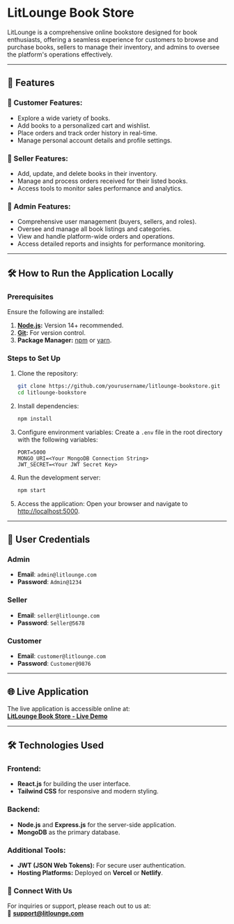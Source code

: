 # LitLounge Book Store

LitLounge is a comprehensive online bookstore designed for book enthusiasts, offering a seamless experience for customers to browse and purchase books, sellers to manage their inventory, and admins to oversee the platform's operations effectively.

---

## 🚀 Features

### 🔹 Customer Features:
- Explore a wide variety of books.
- Add books to a personalized cart and wishlist.
- Place orders and track order history in real-time.
- Manage personal account details and profile settings.

### 🔹 Seller Features:
- Add, update, and delete books in their inventory.
- Manage and process orders received for their listed books.
- Access tools to monitor sales performance and analytics.

### 🔹 Admin Features:
- Comprehensive user management (buyers, sellers, and roles).
- Oversee and manage all book listings and categories.
- View and handle platform-wide orders and operations.
- Access detailed reports and insights for performance monitoring.

---

## 🛠️ How to Run the Application Locally

### Prerequisites
Ensure the following are installed:
1. **[Node.js](https://nodejs.org/):** Version 14+ recommended.
2. **[Git](https://git-scm.com/):** For version control.
3. **Package Manager:** [npm](https://www.npmjs.com/) or [yarn](https://yarnpkg.com/).

### Steps to Set Up
1. Clone the repository:
   ```bash
   git clone https://github.com/yourusername/litlounge-bookstore.git
   cd litlounge-bookstore
   ```

2. Install dependencies:
   ```bash
   npm install
   ```

3. Configure environment variables:
   Create a `.env` file in the root directory with the following variables:
   ```
   PORT=5000
   MONGO_URI=<Your MongoDB Connection String>
   JWT_SECRET=<Your JWT Secret Key>
   ```

4. Run the development server:
   ```bash
   npm start
   ```

5. Access the application:
   Open your browser and navigate to [http://localhost:5000](http://localhost:5000).

---

## 🔑 User Credentials

### Admin
- **Email**: `admin@litlounge.com`
- **Password**: `Admin@1234`

### Seller
- **Email**: `seller@litlounge.com`
- **Password**: `Seller@5678`

### Customer
- **Email**: `customer@litlounge.com`
- **Password**: `Customer@9876`

---

## 🌐 Live Application

The live application is accessible online at:  
**[LitLounge Book Store - Live Demo](https://your-live-link.vercel.app)**

---

## 🛠️ Technologies Used

### Frontend:
- **React.js** for building the user interface.
- **Tailwind CSS** for responsive and modern styling.

### Backend:
- **Node.js** and **Express.js** for the server-side application.
- **MongoDB** as the primary database.

### Additional Tools:
- **JWT (JSON Web Tokens):** For secure user authentication.
- **Hosting Platforms:** Deployed on **Vercel** or **Netlify**.


### 👥 Connect With Us
For inquiries or support, please reach out to us at:  
📧 **support@litlounge.com**
